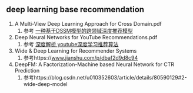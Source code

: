 

## deep learning base recommendation
1. A Multi-View Deep Learning Approach for Cross Domain.pdf
    1. 参考 [一种基于DSSM模型的跨领域深度推荐模型](https://mp.weixin.qq.com/s/l1zYT_mH6yYPvQzJ_ZlHYw)
2. Deep Neural Networks for YouTube Recommendations.pdf
    1. 参考 [深度解析 youtube深度学习推荐算法](https://mp.weixin.qq.com/s/m9FidZ9V_kictC2vPhazVA)
3. Wide & Deep Learning for Recommender Systems
    1. 参考https://www.jianshu.com/p/dbaf2d9d8c94
4. DeepFM: A Factorization-Machine based Neural Network for CTR Prediction
    1. 参考https://blog.csdn.net/u010352603/article/details/80590129#2-wide-deep-model
